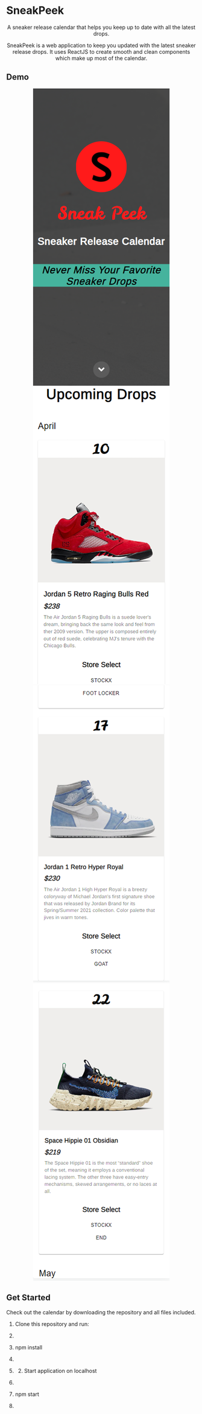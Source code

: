 # SneakPeek

<p align="center">
  A sneaker release calendar that helps you keep up to date with all the latest drops.
</p>

<p align="center">
  SneakPeek is a web application to keep you updated with the latest sneaker release drops. It uses ReactJS to create smooth and clean components which make up most of the calendar.
</p>

## Demo

<p align="center" float="left" width="100%">
  <img src="https://github.com/faraazmohsin/SneakPeek/blob/main/application/images/demo_responsive.png">
  <img src="https://github.com/faraazmohsin/SneakPeek/blob/main/application/images/demo_responsive2.png">
  <img src="https://github.com/faraazmohsin/SneakPeek/blob/main/application/images/demo_responsive3.png">
  <img src="https://github.com/faraazmohsin/SneakPeek/blob/main/application/images/demo_responsive4.png">
</p>

## Get Started

Check out the calendar by downloading the repository and all files included.

1. Clone this repository and run:
2. ```sh
3. npm install
4. ```
5. 2. Start application on localhost
6. ```sh
7. npm start
8. ```
